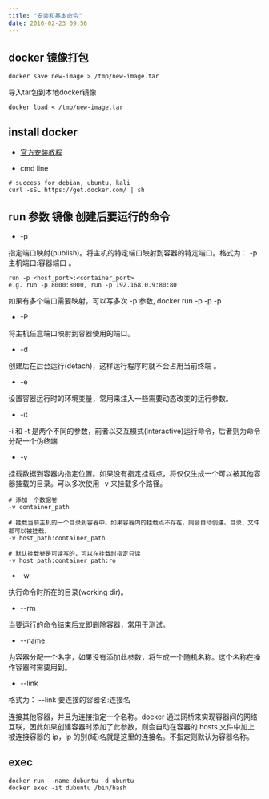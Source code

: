 ```yaml
---
title: "安装和基本命令"
date: 2016-02-23 09:56
---
```


## docker 镜像打包

`docker save new-image > /tmp/new-image.tar`

导入tar包到本地docker镜像

`docker load < /tmp/new-image.tar `


## install docker

* [ 官方安装教程 ][1]

* cmd line

```
# success for debian, ubuntu, kali
curl -sSL https://get.docker.com/ | sh
```

## run 参数 镜像 创建后要运行的命令

* -p

指定端口映射(publish)。将主机的特定端口映射到容器的特定端口。格式为： -p 主机端口:容器端口 。

```
run -p <host_port>:<container_port>
e.g. run -p 8000:8000, run -p 192.168.0.9:80:80
```

如果有多个端口需要映射，可以写多次 -p 参数, docker run -p -p -p

* -P

将主机任意端口映射到容器使用的端口。

* -d

创建后在后台运行(detach)，这样运行程序时就不会占用当前终端 。

* -e

设置容器运行时的环境变量，常用来注入一些需要动态改变的运行参数。

* -it

-i 和 -t 是两个不同的参数，前者以交互模式(interactive)运行命令，后者则为命令分配一个伪终端


* -v

挂载数据到容器内指定位置。如果没有指定挂载点，将仅仅生成一个可以被其他容器挂载的目录。可以多次使用 -v 来挂载多个路径。

```
# 添加一个数据卷
-v container_path

# 挂载当前主机的一个目录到容器中。如果容器内的挂载点不存在，则会自动创建。目录、文件都可以被挂载，
-v host_path:container_path

# 默认挂载卷是可读写的，可以在挂载时指定只读
-v host_path:container_path:ro
```

* -w

执行命令时所在的目录(working dir)。

* --rm

当要运行的命令结束后立即删除容器，常用于测试。

* --name

为容器分配一个名字，如果没有添加此参数，将生成一个随机名称。这个名称在操作容器时需要用到。

* --link

格式为： --link 要连接的容器名:连接名

连接其他容器，并且为连接指定一个名称。docker 通过网桥来实现容器间的网络互联，因此如果创建容器时添加了此参数，则会自动在容器的 hosts 文件中加上被连接容器的 ip，ip 的别(域)名就是这里的连接名。不指定则默认为容器名称。

## exec

```
docker run --name dubuntu -d ubuntu
docker exec -it dubuntu /bin/bash
```

[1]: https://docs.docker.com/engine/installation/